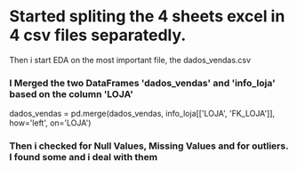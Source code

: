 # Started spliting the 4 sheets excel in 4 csv files separatedly.
Then i start EDA on the most important file, the dados_vendas.csv

### I Merged the two DataFrames 'dados_vendas' and 'info_loja' based on the column 'LOJA'
dados_vendas = pd.merge(dados_vendas, info_loja[['LOJA', 'FK_LOJA']], how='left', on='LOJA')

### Then i checked for Null Values, Missing Values and for outliers. I found some and i deal with them
